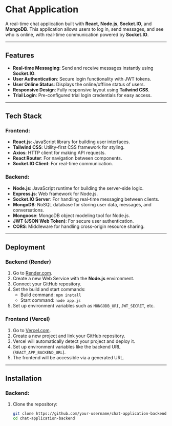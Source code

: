 # Chat Application

A real-time chat application built with **React**, **Node.js**, **Socket.IO**, and **MongoDB**. This application allows users to log in, send messages, and see who is online, with real-time communication powered by **Socket.IO**.

---

## Features

- **Real-time Messaging**: Send and receive messages instantly using **Socket.IO**.
- **User Authentication**: Secure login functionality with JWT tokens.
- **User Online Status**: Displays the online/offline status of users.
- **Responsive Design**: Fully responsive layout using **Tailwind CSS**.
- **Trial Login**: Pre-configured trial login credentials for easy access.

---

## Tech Stack

### Frontend:
- **React.js**: JavaScript library for building user interfaces.
- **Tailwind CSS**: Utility-first CSS framework for styling.
- **Axios**: HTTP client for making API requests.
- **React Router**: For navigation between components.
- **Socket.IO Client**: For real-time communication.

### Backend:
- **Node.js**: JavaScript runtime for building the server-side logic.
- **Express.js**: Web framework for Node.js.
- **Socket.IO Server**: For handling real-time messaging between clients.
- **MongoDB**: NoSQL database for storing user data, messages, and conversations.
- **Mongoose**: MongoDB object modeling tool for Node.js.
- **JWT (JSON Web Token)**: For secure user authentication.
- **CORS**: Middleware for handling cross-origin resource sharing.

---

## Deployment

### Backend (Render)
1. Go to [Render.com](https://chat-application-3jzb.onrender.com).
2. Create a new Web Service with the **Node.js** environment.
3. Connect your GitHub repository.
4. Set the build and start commands:
   - Build command: `npm install`
   - Start command: `node app.js`
5. Set up environment variables such as `MONGODB_URI`, `JWT_SECRET`, etc.

### Frontend (Vercel)
1. Go to [Vercel.com](https://chat-application-seven-eosin.vercel.app).
2. Create a new project and link your GitHub repository.
3. Vercel will automatically detect your project and deploy it.
4. Set up environment variables like the backend URL (`REACT_APP_BACKEND_URL`).
5. The frontend will be accessible via a generated URL.

---

## Installation

### Backend:
1. Clone the repository:
   ```bash
   git clone https://github.com/your-username/chat-application-backend.git
   cd chat-application-backend
